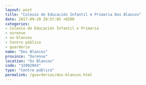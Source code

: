 ```yaml
---
layout: post
title: "Colexio de Educación Infantil e Primaria Dos Blancos"
date: 2017-09-20 20:57:05 +0200
categories:
- Colexio de Educación Infantil e Primaria
- ourense
- os-blancos
- Centro público
- guarderia
name: "Dos Blancos"
province: "Ourense"
location: "Os Blancos"
code: "32002043"
type: "Centro público"
permalink: /guarderias/dos-blancos.html
---
```

